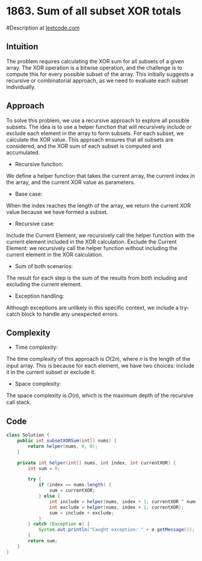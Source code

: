 # 1863. Sum of all subset XOR totals
#Description at [leetcode.com](https://leetcode.com/problems/sum-of-all-subset-xor-totals/description/)

## Intuition
The problem requires calculating the XOR sum for all subsets of a given array. The XOR operation is a bitwise operation, 
and the challenge is to compute this for every possible subset of the array. This initially suggests a recursive or 
combinatorial approach, as we need to evaluate each subset individually.

## Approach
To solve this problem, we use a recursive approach to explore all possible subsets. The idea is to use a helper function 
that will recursively include or exclude each element in the array to form subsets. For each subset, we calculate the 
XOR value. This approach ensures that all subsets are considered, and the XOR sum of each subset is computed and 
accumulated.

- Recursive function:

We define a helper function that takes the current array, the current index in the array, and the current XOR value as 
parameters.

- Base case:

When the index reaches the length of the array, we return the current XOR value because we have formed a subset.

- Recursive case:

Include the Current Element, we recursively call the helper function with the current element included in the XOR 
calculation. Exclude the Current Element: we recursively call the helper function without including the current element 
in the XOR calculation.

- Sum of both scenarios:

The result for each step is the sum of the results from both including and excluding the current element.

- Exception handling:

Although exceptions are unlikely in this specific context, we include a try-catch block to handle any unexpected errors.

## Complexity
- Time complexity:

The time complexity of this approach is 𝑂(2𝑛), where 𝑛 is the length of the input array. This is because for each 
element, we have two choices: include it in the current subset or exclude it.

- Space complexity:

The space complexity is 𝑂(𝑛), which is the maximum depth of the recursive call stack.

## Code
```java
class Solution {
    public int subsetXORSum(int[] nums) {
        return helper(nums, 0, 0);
    }

    private int helper(int[] nums, int index, int currentXOR) {
        int sum = 0; 

        try {
            if (index == nums.length) {
                sum = currentXOR;
            } else {
                int include = helper(nums, index + 1, currentXOR ^ nums[index]);
                int exclude = helper(nums, index + 1, currentXOR);
                sum = include + exclude;
            }
        } catch (Exception e) {
            System.out.println("Caught exception: " + e.getMessage());
        }
        return sum;
    }
}
```